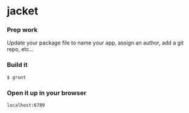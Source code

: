 # jacket

### Prep work
Update your package file to name your app, assign an author, add a git repo, etc...

### Build it

```bash
$ grunt
```

### Open it up in your browser

```
localhost:6789
```

